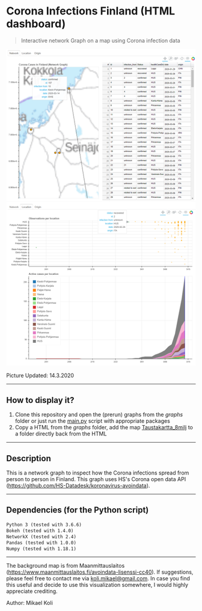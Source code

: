 # Corona Infections Finland (HTML dashboard)
> Interactive network Graph on a map using Corona infection data

![Example](docs/example.png)
![Example2](docs/example_tab2.png)

Picture Updated: 14.3.2020

---
## How to display it?
1. Clone this repository and open the (prerun) graphs from the _graphs_ folder or just run the [main.py](main.py) script with appropriate packages
2. Copy a HTML from the _graphs_ folder, add the map [Taustakartta_8milj](Taustakartta_8milj.png) to a folder directly back from the HTML

---
## Description
This is a network graph to inspect how the Corona infections spread from person to person in Finland.
This graph uses HS's Corona open data API (https://github.com/HS-Datadesk/koronavirus-avoindata).

---
## Dependencies (for the Python script)
```
Python 3 (tested with 3.6.6)
Bokeh (tested with 1.4.0)
NetworkX (tested with 2.4)
Pandas (tested with 1.0.0)
Numpy (tested with 1.18.1)
```

---

The background map is from Maanmittauslaitos (https://www.maanmittauslaitos.fi/avoindata-lisenssi-cc40).
If suggestions, please feel free to contact me via koli.mikael@gmail.com. In case you find this useful and decide to use this visualization somewhere, I would highly appreciate crediting.


Author: Mikael Koli
